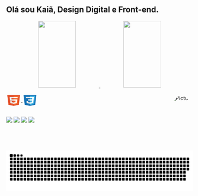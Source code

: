 ## Olá sou Kaiã, Design Digital e Front-end.<br>
<div align="center">
  <a href="https://github.com/kaiawerb">
  <img height="180em" width="45%" src="https://github-readme-stats.vercel.app/api?username=kaiawerb&show_icons=true&theme=dracula&include_all_commits=true&count_private=true"/>
  <img height="180em" width="45%" src="https://github-readme-stats.vercel.app/api/top-langs/?username=kaiawerb&layout=compact&langs_count=7&theme=dracula"/>
</div>
<div style="display: inline_block"><br>
  <img align="center" alt="HTML" height="30" width="40" src="https://raw.githubusercontent.com/devicons/devicon/master/icons/html5/html5-original.svg">
  <img align="center" alt="CSS" height="30" width="40" src="https://raw.githubusercontent.com/devicons/devicon/master/icons/css3/css3-original.svg">
  <img align="right" alt="Picture" height="150" style="border-radius:100%!important;" src="https://scontent-gru1-1.cdninstagram.com/v/t51.2885-19/313910203_465973648936006_7367752012913717407_n.jpg?stp=dst-jpg_s320x320&_nc_ht=scontent-gru1-1.cdninstagram.com&_nc_cat=110&_nc_ohc=cJzpTvVIHl8AX_RHkEa&tn=Kbb3Bztezbc5wSkz&edm=AOQ1c0wBAAAA&ccb=7-5&oh=00_AfBHRzIB8RAE76NsBDMsQfU6ATmRl7mpSMtplin7CnyZhg&oe=63EF61D4&_nc_sid=8fd12b">
</div>
  
  ##
 
<div> 
  
  <a href="https://instagram.com/kwerb_" target="_blank"><img src="https://img.shields.io/badge/Instagram-E4405F?style=for-the-badge&logo=instagram&logoColor=white" target="_blank"></a>
  <a href="https://www.linkedin.com/in/kaiã-werb-46312a1a8/" target="_blank"><img src="https://img.shields.io/badge/linkedin-%230077B5.svg?style=for-the-badge&logo=linkedin&logoColor=white" target="_blank"></a>
  <a href="https://discord.gg/7WvjZPfAc9" target="_blank"><img src="https://img.shields.io/badge/Discord-%235865F2.svg?style=for-the-badge&logo=discord&logoColor=white" target="_blank"></a>
  <a href="https://www.behance.net/kaiawerb" target="_blank"><img src="https://img.shields.io/badge/Behance-1769ff?style=for-the-badge&logo=behance&logoColor=white" target="_blank"></a>
  
  ![Snake animation](https://github.com/kaiawerb/kaiawerb/blob/output/github-contribution-grid-snake.svg)
 
</div>
